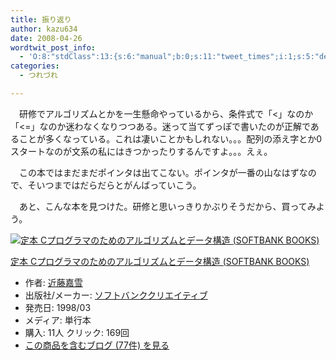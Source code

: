 ```yaml
---
title: 振り返り
author: kazu634
date: 2008-04-26
wordtwit_post_info:
  - 'O:8:"stdClass":13:{s:6:"manual";b:0;s:11:"tweet_times";i:1;s:5:"delay";i:0;s:7:"enabled";i:1;s:10:"separation";s:2:"60";s:7:"version";s:3:"3.7";s:14:"tweet_template";b:0;s:6:"status";i:2;s:6:"result";a:0:{}s:13:"tweet_counter";i:2;s:13:"tweet_log_ids";a:1:{i:0;i:3945;}s:9:"hash_tags";a:0:{}s:8:"accounts";a:1:{i:0;s:7:"kazu634";}}'
categories:
  - つれづれ

---
```

<div class="section">
<p>
    　研修でアルゴリズムとかを一生懸命やっているから、条件式で「<」なのか「<=」なのか迷わなくなりつつある。迷って当てずっぽで書いたのが正解であることが多くなっている。これは凄いことかもしれない。。。配列の添え字とか0スタートなのが文系の私にはきつかったりするんですよ。。。えぇ。
</p>
  
<p>
    　この本ではまだまだポインタは出てこない。ポインタが一番の山なはずなので、そいつまではだらだらとがんばっていこう。
</p>
  
<p>
    　あと、こんな本を見つけた。研修と思いっきりかぶりそうだから、買ってみよう。
</p>
  
<div class="hatena-asin-detail">
<a href="http://www.amazon.co.jp/dp/4797304952/?tag=hatena_st1-22&ascsubtag=d-7ibv" onclick="__gaTracker('send', 'event', 'outbound-article', 'http://www.amazon.co.jp/dp/4797304952/?tag=hatena_st1-22&ascsubtag=d-7ibv', '');"><img src="https://images-na.ssl-images-amazon.com/images/I/51WFeOUjsuL._SL160_.jpg" class="hatena-asin-detail-image" alt="定本 Cプログラマのためのアルゴリズムとデータ構造 (SOFTBANK BOOKS)" title="定本 Cプログラマのためのアルゴリズムとデータ構造 (SOFTBANK BOOKS)" /></a></p> 
    
<div class="hatena-asin-detail-info">
<p class="hatena-asin-detail-title">
<a href="http://www.amazon.co.jp/dp/4797304952/?tag=hatena_st1-22&ascsubtag=d-7ibv" onclick="__gaTracker('send', 'event', 'outbound-article', 'http://www.amazon.co.jp/dp/4797304952/?tag=hatena_st1-22&ascsubtag=d-7ibv', '定本 Cプログラマのためのアルゴリズムとデータ構造 (SOFTBANK BOOKS)');">定本 Cプログラマのためのアルゴリズムとデータ構造 (SOFTBANK BOOKS)</a>
</p>
      
<ul>
<li>
<span class="hatena-asin-detail-label">作者:</span> <a href="http://d.hatena.ne.jp/keyword/%B6%E1%C6%A3%B2%C5%C0%E3" onclick="__gaTracker('send', 'event', 'outbound-article', 'http://d.hatena.ne.jp/keyword/%B6%E1%C6%A3%B2%C5%C0%E3', '近藤嘉雪');" class="keyword">近藤嘉雪</a>
</li>
<li>
<span class="hatena-asin-detail-label">出版社/メーカー:</span> <a href="http://d.hatena.ne.jp/keyword/%A5%BD%A5%D5%A5%C8%A5%D0%A5%F3%A5%AF%A5%AF%A5%EA%A5%A8%A5%A4%A5%C6%A5%A3%A5%D6" onclick="__gaTracker('send', 'event', 'outbound-article', 'http://d.hatena.ne.jp/keyword/%A5%BD%A5%D5%A5%C8%A5%D0%A5%F3%A5%AF%A5%AF%A5%EA%A5%A8%A5%A4%A5%C6%A5%A3%A5%D6', 'ソフトバンククリエイティブ');" class="keyword">ソフトバンククリエイティブ</a>
</li>
<li>
<span class="hatena-asin-detail-label">発売日:</span> 1998/03
</li>
<li>
<span class="hatena-asin-detail-label">メディア:</span> 単行本
</li>
<li>
<span class="hatena-asin-detail-label">購入</span>: 11人 <span class="hatena-asin-detail-label">クリック</span>: 169回
</li>
<li>
<a href="http://d.hatena.ne.jp/asin/4797304952" onclick="__gaTracker('send', 'event', 'outbound-article', 'http://d.hatena.ne.jp/asin/4797304952', 'この商品を含むブログ (77件) を見る');" target="_blank">この商品を含むブログ (77件) を見る</a>
</li>
</ul>
</div>
    
<div class="hatena-asin-detail-foot">
</div>
</div>
</div>
